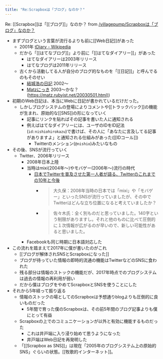 ```yaml
---
title: "Re:Scrapboxは「ブログ」なのか？"
---
```


Re: [[Scrapbox]]は「[[ブログ]]」なのか？
from [/villagepump/Scrapboxは「ブログ」なのか？](https://scrapbox.io/villagepump/Scrapboxは「ブログ」なのか？)
- まずブログという言葉が流行るよりも前に[[Web日記]]があった
    - 2001年 [tDiary - Wikipedia](https://ja.wikipedia.org/wiki/TDiary)
    - だから「[[はてなブログ]]」より前に「[[はてなダイアリー]]」があった
        - はてなダイアリーは2003年リリース
        - はてなブログは2011年リリース
    - 古くから活動してる人が自分のブログ的なものを「[[日記]]」と呼んでるのもそのせい
        - [結城浩の日記](https://www.hyuki.com/d/) 2002〜
        - [Matzにっき](https://matz.rubyist.net/) 2003〜かな？([https://matz.rubyist.net/20030501.html)](https://matz.rubyist.net/20030501.html))
- 初期のWeb日記は、本当にWebに日記が書かれているだけだった。
    - しかしブログシステムの登場によりコメントや[[トラックバック]]の機能が生まれ、原始的な[[SNS]]の形になっていく
        - 記事にリンクを貼ればその記事を書いた人に通知される
        - 例えばはてなダイアリーには、ユーザのIDをID記法(`id:nishiohirokazu`)で書けば、その人に「あなたに言及してる記事がありますよ」と通知される仕組みがあった([[IDコール]])
            - Twitterのメンション(`@nishio`)みたいなもの
- その後、SNSが流行っていく
    - Twitter、2006年リリース
        - 2008年日本上陸
        - 当時はmixi(2004年〜)やモバゲー(2006年〜)流行の時代
            - [日本でTwitterを普及させた第一人者が語る、Twitterのこれまでの10年と今後](https://gaiax-socialmedialab.jp/post-39058/)
                - > 大久保：2008年当時の日本では「mixi」や「モバゲー」といったSNSが流行っていましたが、その中でTwitterはどんな立ち位置になると考えていましたか？
                - >  佐々木氏：全く別ものだと思っていました。140字という制限がありますし。それと他のものに比べて圧倒的に１次情報が広がるのが早いので、新しい可能性があると思いました。
        - Facebookも同じ時期に日本語対応した
- この流れを踏まえて2017年に僕が書いたのがこれ
    - [[ブログが解体されSNSとScrapboxになった]]
    - ブログが待っていた情報の即時的流通の機能はTwitterなどのSNSに食われた
    - 残る部分は情報のストックの機能だが、2017年時点でのブログシステムは過去の情報の再利用が弱い
    - だから僕はブログをやめてScrapboxとSNSを使うことにした
- それから5年経って振り返る
    - 情報のストックの場としてのScrapboxは予想通りblogよりも圧倒的に良いものだった
        - 5年間で育った僕のScrapboxは、その前5年間のブログ記事よりも僕にとって有益
    - Scrapboxの上でのコミュニケーションが以外と有効に機能するものだった
        - これは井戸端に入り浸り始めて思うようになった
        - 井戸端はWeb日記を再発明した
    - 「[[Scrapbox as SNS]]」は現在「2005年のブログシステム上の原始的SNS」ぐらいの状態。[[牧歌的インターネット]]。
